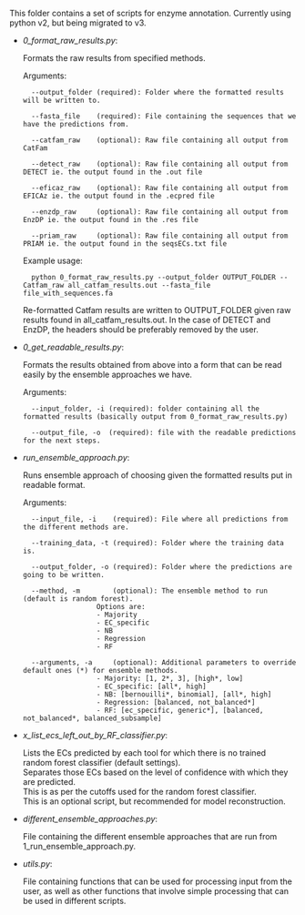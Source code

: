 This folder contains a set of scripts for enzyme annotation.
Currently using python v2, but being migrated to v3.

* _0_format_raw_results.py_: 

	Formats the raw results from specified methods.
  
	Arguments:
	

		--output_folder (required): Folder where the formatted results will be written to.  
									
		--fasta_file    (required): File containing the sequences that we have the predictions from.  
									
		--catfam_raw    (optional): Raw file containing all output from CatFam  
		
		--detect_raw	(optional): Raw file containing all output from DETECT ie. the output found in the .out file 
									
		--eficaz_raw    (optional): Raw file containing all output from EFICAz ie. the output found in the .ecpred file 
									
		--enzdp_raw	    (optional): Raw file containing all output from EnzDP ie. the output found in the .res file 
									
		--priam_raw	    (optional): Raw file containing all output from PRIAM ie. the output found in the seqsECs.txt file 

									
	Example usage:  
	
		python 0_format_raw_results.py --output_folder OUTPUT_FOLDER --Catfam_raw all_catfam_results.out --fasta_file file_with_sequences.fa
	
	Re-formatted Catfam results are written to OUTPUT_FOLDER given raw results
	found in all_catfam_results.out. 
	In the case of DETECT and EnzDP, the headers should be preferably removed by the user. 
	
* _0_get_readable_results.py_: 

	Formats the results obtained from above into a form that can be read easily by the ensemble approaches we have. 
	
	Arguments: 
	
		--input_folder, -i (required): folder containing all the formatted results (basically output from 0_format_raw_results.py) 
		
		--output_file, -o  (required): file with the readable predictions for the next steps. 
	
* _run_ensemble_approach.py_: 

	Runs ensemble approach of choosing given the formatted results put in readable format. 
	
	Arguments: 
	
		--input_file, -i    (required): File where all predictions from the different methods are. 
		
		--training_data, -t (required): Folder where the training data is. 
		
		--output_folder, -o (required): Folder where the predictions are going to be written.
		
		--method, -m        (optional): The ensemble method to run (default is random forest). 
						Options are: 
						- Majority 
						- EC_specific 
						- NB 
						- Regression 
						- RF 
										
		--arguments, -a     (optional): Additional parameters to override default ones (*) for ensemble methods. 
						- Majority: [1, 2*, 3], [high*, low] 
						- EC_specific: [all*, high] 
						- NB: [bernouilli*, binomial], [all*, high] 
						- Regression: [balanced, not_balanced*] 
						- RF: [ec_specific, generic*], [balanced, not_balanced*, balanced_subsample] 
					
* _x_list_ecs_left_out_by_RF_classifier.py_: 

	Lists the ECs predicted by each tool 
	for which there is no trained random forest classifier (default settings).   
	Separates those ECs	based on the level of confidence with which they are predicted.  
	This is as per the cutoffs used for the random forest classifier.  
	This is an optional script, but recommended for model reconstruction. 				
  
* _different_ensemble_approaches.py_: 

	File containing the different ensemble approaches that are run from 1_run_ensemble_approach.py. 
  
* _utils.py_: 

	File containing functions that can be used for processing input from 
	the user, as well as other functions that involve simple processing that can 
	be used in different scripts. 